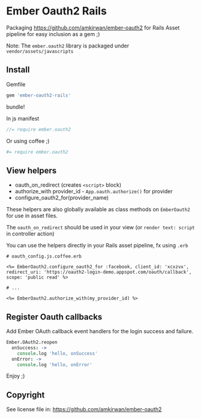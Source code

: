 # Ember Oauth2 Rails

Packaging https://github.com/amkirwan/ember-oauth2 for Rails Asset pipeline for easy inclusion as a gem ;)

Note: The `ember.oauth2` library is packaged under `vendor/assets/javascripts`

## Install

Gemfile

```ruby
gem 'ember-oauth2-rails'
```

bundle!

In js manifest

```javascript
//= require ember.oauth2
```

Or using coffee ;)

```coffeescript
#= require ember.oauth2
```

## View helpers

* oauth_on_redirect (creates `<script>` block)
* authorize_with provider_id - `App.oauth.authorize()` for provider
* configure_oauth2_for(provider_name)

These helpers are also globally available as class methods on `EmberOauth2` for use in asset files.

The `oauth_on_redirect` should be used in your view (or `render text: script` in controller action)

You can use the helpers directly in your Rails asset pipeline, fx using `.erb`

```erb
# oauth_config.js.coffee.erb

<%= EmberOauth2.configure_oauth2_for :facebook, client_id: 'xcxzvx', redirect_uri: 'https://oauth2-login-demo.appspot.com/oauth/callback', scope: 'public read' %>

# ...

<%= EmberOauth2.authorize_with(my_provider_id) %>
```

## Register Oauth callbacks

Add Ember OAuth callback event handlers for the login success and failure.

```coffeescript
Ember.OAuth2.reopen
  onSuccess: ->
    console.log 'hello, onSuccess' 
  onError: ->
    console.log 'hello, onError' 
```

Enjoy ;)

## Copyright

See license file in: https://github.com/amkirwan/ember-oauth2